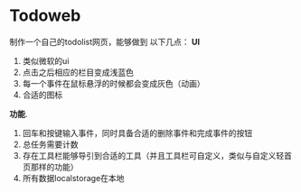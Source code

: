 # Todoweb

制作一个自己的todolist网页，能够做到
以下几点：
**UI**

1. 类似微软的ui
2. 点击之后相应的栏目变成浅蓝色
3. 每一个事件在鼠标悬浮的时候都会变成灰色（动画）
4. 合适的图标

**功能**.

1. 回车和按键输入事件，同时具备合适的删除事件和完成事件的按钮
2. 总任务需要计数
3. 存在工具栏能够导引到合适的工具（并且工具栏可自定义，类似与自定义轻首页那样的功能）
4. 所有数据localstorage在本地
